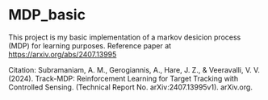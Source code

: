 # MDP_basic
This project is my basic implementation of a markov desicion process (MDP) for learning purposes.
Reference paper at https://arxiv.org/abs/2407.13995

Citation:
Subramaniam, A. M., Gerogiannis, A., Hare, J. Z., & Veeravalli, V. V. (2024). Track-MDP: Reinforcement Learning for Target Tracking with Controlled Sensing. (Technical Report No. arXiv:2407.13995v1). arXiv.org.
